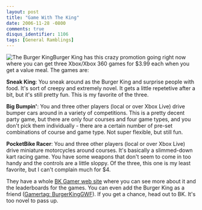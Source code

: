 ```yaml
---
layout: post
title: "Game With The King"
date: 2006-11-28 -0800
comments: true
disqus_identifier: 1106
tags: [General Ramblings]
---
```

![The Burger
King](https://hyqi8g.dm2301.livefilestore.com/y2psaHIXsmGKqouOzIr3dJbH9Qyki8HnqZBs_C18yAdawjTm3PNRBnHrqWS03XxG-wdkG1842lguJ6Sy1t1DJSazqCR-ZIdOc20ICBCpOwQTtg/20061128king.jpg?psid=1)Burger
King has this crazy promotion going right now where you can get three
Xbox/Xbox 360 games for \$3.99 each when you get a value meal. The games
are:
 
 **Sneak King**: You sneak around as the Burger King and surprise people
with food. It's sort of creepy and extremely novel. It gets a little
repetetive after a bit, but it's still pretty fun. This is my favorite
of the three.
 
 **Big Bumpin'**: You and three other players (local or over Xbox Live)
drive bumper cars around in a variety of competitions. This is a pretty
decent party game, but there are only four courses and four game types,
and you don't pick them individually - there are a certain number of
pre-set combinations of course and game type. Not super flexible, but
still fun.
 
 **PocketBike Racer**: You and three other players (local or over Xbox
Live) drive miniature motorcycles around courses. It's basically a
slimmed-down kart racing game. You have some weapons that don't seem to
come in too handy and the controls are a little sloppy. Of the three,
this one is my least favorite, but I can't complain much for \$4.
 
 They have a whole [BK Gamer web site](http://www.bkgamer.com) where you
can see more about it and the leaderboards for the games. You can even
add the Burger King as a friend ([Gamertag:
BurgerKingGWF](http://live.xbox.com/en-US/profile/profile.aspx?GamerTag=BurgerKingGWF)).
If you get a chance, head out to BK. It's too novel to pass up.

